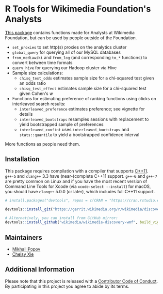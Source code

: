 # R Tools for Wikimedia Foundation's Analysts

[This package](https://phabricator.wikimedia.org/diffusion/1821/) contains functions made for Analysts at Wikimedia Foundation, but can be used by people outside of the Foundation.

- `set_proxies` to set http(s) proxies on the analytics cluster
- `global_query` for querying all of our MySQL databases
- `from_mediawiki` and `from_log` (and corresponding `to_*` functions) to convert between time formats
- `query_hive` for querying our Hadoop cluster via Hive
- Sample size calculations:
    - `chisq_test_odds` estimates sample size for a chi-squared test given an odds ratio
    - `chisq_test_effect` estimates sample size for a chi-squared test given Cohen's *w*
- Functions for estimating preference of ranking functions using clicks on interleaved search results:
    - `interleaved_preference` estimates preference; see vignette for details
    - `interleaved_bootstraps` resamples sessions with replacement to yield bootstrapped sample of preferences
    - `interleaved_confint` uses `interleaved_bootstraps` and `stats::quantile` to yield a bootstrapped confidence interval

More functions as people need them.

## Installation

This package requires compilation with a compiler that supports [C++11](https://en.wikipedia.org/wiki/C%2B%2B11). `g++-5` and `clang++` 3.3 have (near-)complete C++11 support. `g++-6` and `g++-7` are pretty common on Linux and if you have the most recent version of Command Line Tools for Xcode (via `xcode-select --install`) for macOS, you should have `clang++` 5.0.0 (or later), which includes full C++11 support.

```R
# install.packages("devtools", repos = c(CRAN = "https://cran.rstudio.com/"))

devtools::install_git("https://gerrit.wikimedia.org/r/wikimedia/discovery/wmf", build_vignettes = TRUE)

# Alternatively, you can install from GitHub mirror:
devtools::install_github("wikimedia/wikimedia-discovery-wmf", build_vignettes = TRUE)
```

## Maintainers

- [Mikhail Popov](https://meta.wikimedia.org/wiki/User:MPopov_(WMF))
- [Chelsy Xie](https://meta.wikimedia.org/wiki/User:CXie_(WMF))

## Additional Information

Please note that this project is released with a [Contributor Code of Conduct](CONDUCT.md). By participating in this project you agree to abide by its terms.
